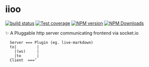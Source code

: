 # iioo

[![build status](https://img.shields.io/travis/big-wheel/iioo/master.svg?style=flat-square)](https://travis-ci.org/big-wheel/iioo)
[![Test coverage](https://img.shields.io/codecov/c/github/big-wheel/iioo.svg?style=flat-square)](https://codecov.io/github/big-wheel/iioo?branch=master)
[![NPM version](https://img.shields.io/npm/v/iioo.svg?style=flat-square)](https://www.npmjs.com/package/iioo)
[![NPM Downloads](https://img.shields.io/npm/dm/iioo.svg?style=flat-square&maxAge=43200)](https://www.npmjs.com/package/iioo)

  ✨ A Pluggable http server communicating frontend via socket.io

```text
  Server === Plugin (eg. live-markdown)
  to|         |
    |(ws)     |
    |to       |
  Client  ===’
```
